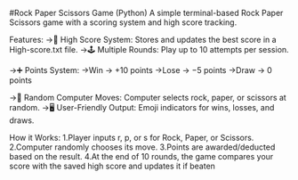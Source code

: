 #Rock Paper Scissors Game (Python)
A simple terminal-based Rock Paper Scissors game with a scoring system and high score tracking.

Features:
->🎯 High Score System: Stores and updates the best score in a High-score.txt file.
->🕹 Multiple Rounds: Play up to 10 attempts per session.

->➕ Points System:
  ->Win → +10 points
  ->Lose → −5 points
  ->Draw → 0 points

->🤖 Random Computer Moves: Computer selects rock, paper, or scissors at random.
->🖥 User-Friendly Output: Emoji indicators for wins, losses, and draws.

How it Works:
1.Player inputs r, p, or s for Rock, Paper, or Scissors.
2.Computer randomly chooses its move.
3.Points are awarded/deducted based on the result.
4.At the end of 10 rounds, the game compares your score with the saved high score and updates it if beaten
